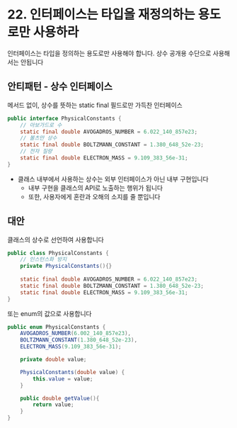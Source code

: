 # 22. 인터페이스는 타입을 재정의하는 용도로만 사용하라

인터페이스는 타입을 정의하는 용도로만 사용해야 합니다.
상수 공개용 수단으로 사용해서는 안됩니다

## 안티패턴 - 상수 인터페이스
메서드 없이, 상수를 뜻하는 static final 필드로만 가득찬 인터페이스
```java
public interface PhysicalConstants {
    // 아보가드로 수
    static final double AVOGADROS_NUMBER = 6.022_140_857e23;
    // 볼츠만 상수
    static final double BOLTZMANN_CONSTANT = 1.380_648_52e-23;
    // 전자 질량
    static final double ELECTRON_MASS = 9.109_383_56e-31;
}
```

*  클래스 내부에서 사용하는 상수는 외부 인터페이스가 아닌 내부 구현입니다
    * 내부 구현을 클래스의 API로 노출하는 행위가 됩니다
    * 또한, 사용자에게 혼란과 오해의 소지를 줄 뿐입니다

## 대안
클래스의 상수로 선언하여 사용합니다
```java
public class PhysicalConstants {
    // 인스턴스화 방지
    private PhysicalConstants(){}
    
    static final double AVOGADROS_NUMBER = 6.022_140_857e23;
    static final double BOLTZMANN_CONSTANT = 1.380_648_52e-23;
    static final double ELECTRON_MASS = 9.109_383_56e-31;
}
```

또는 enum의 값으로 사용합니다
```java
public enum PhysicalConstants {
    AVOGADROS_NUMBER(6.002_140_857e23),
    BOLTZMANN_CONSTANT(1.380_648_52e-23),
    ELECTRON_MASS(9.109_383_56e-31);

    private double value;

    PhysicalConstants(double value) {
        this.value = value;
    }

    public double getValue(){
        return value;
    }
}
```
